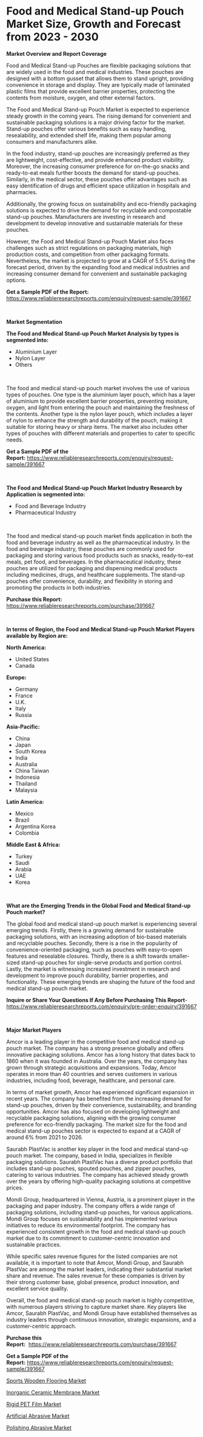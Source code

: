 <p><h1>Food and Medical Stand-up Pouch Market Size, Growth and Forecast from 2023 - 2030</h1></p><p><strong>Market Overview and Report Coverage</strong></p>
<p><p>Food and Medical Stand-up Pouches are flexible packaging solutions that are widely used in the food and medical industries. These pouches are designed with a bottom gusset that allows them to stand upright, providing convenience in storage and display. They are typically made of laminated plastic films that provide excellent barrier properties, protecting the contents from moisture, oxygen, and other external factors.</p><p>The Food and Medical Stand-up Pouch Market is expected to experience steady growth in the coming years. The rising demand for convenient and sustainable packaging solutions is a major driving factor for the market. Stand-up pouches offer various benefits such as easy handling, resealability, and extended shelf life, making them popular among consumers and manufacturers alike.</p><p>In the food industry, stand-up pouches are increasingly preferred as they are lightweight, cost-effective, and provide enhanced product visibility. Moreover, the increasing consumer preference for on-the-go snacks and ready-to-eat meals further boosts the demand for stand-up pouches. Similarly, in the medical sector, these pouches offer advantages such as easy identification of drugs and efficient space utilization in hospitals and pharmacies.</p><p>Additionally, the growing focus on sustainability and eco-friendly packaging solutions is expected to drive the demand for recyclable and compostable stand-up pouches. Manufacturers are investing in research and development to develop innovative and sustainable materials for these pouches.</p><p>However, the Food and Medical Stand-up Pouch Market also faces challenges such as strict regulations on packaging materials, high production costs, and competition from other packaging formats. Nevertheless, the market is projected to grow at a CAGR of 5.5% during the forecast period, driven by the expanding food and medical industries and increasing consumer demand for convenient and sustainable packaging options.</p></p>
<p><strong>Get a Sample PDF of the Report:</strong> <a href="https://www.reliableresearchreports.com/enquiry/request-sample/391667">https://www.reliableresearchreports.com/enquiry/request-sample/391667</a></p>
<p>&nbsp;</p>
<p><strong>Market Segmentation</strong></p>
<p><strong>The Food and Medical Stand-up Pouch Market Analysis by types is segmented into:</strong></p>
<p><ul><li>Aluminium Layer</li><li>Nylon Layer</li><li>Others</li></ul></p>
<p>&nbsp;</p>
<p><p>The food and medical stand-up pouch market involves the use of various types of pouches. One type is the aluminium layer pouch, which has a layer of aluminium to provide excellent barrier properties, preventing moisture, oxygen, and light from entering the pouch and maintaining the freshness of the contents. Another type is the nylon layer pouch, which includes a layer of nylon to enhance the strength and durability of the pouch, making it suitable for storing heavy or sharp items. The market also includes other types of pouches with different materials and properties to cater to specific needs.</p></p>
<p><strong>Get a Sample PDF of the Report:</strong>&nbsp;<a href="https://www.reliableresearchreports.com/enquiry/request-sample/391667">https://www.reliableresearchreports.com/enquiry/request-sample/391667</a></p>
<p>&nbsp;</p>
<p><strong>The Food and Medical Stand-up Pouch Market Industry Research by Application is segmented into:</strong></p>
<p><ul><li>Food and Beverage Industry</li><li>Pharmaceutical Industry</li></ul></p>
<p>&nbsp;</p>
<p><p>The food and medical stand-up pouch market finds application in both the food and beverage industry as well as the pharmaceutical industry. In the food and beverage industry, these pouches are commonly used for packaging and storing various food products such as snacks, ready-to-eat meals, pet food, and beverages. In the pharmaceutical industry, these pouches are utilized for packaging and dispensing medical products including medicines, drugs, and healthcare supplements. The stand-up pouches offer convenience, durability, and flexibility in storing and promoting the products in both industries.</p></p>
<p><strong>Purchase this Report:</strong>&nbsp; <a href="https://www.reliableresearchreports.com/purchase/391667">https://www.reliableresearchreports.com/purchase/391667</a></p>
<p>&nbsp;</p>
<p><strong>In terms of Region, the Food and Medical Stand-up Pouch Market Players available by Region are:</strong></p>
<p>
    <p> <strong> North America: </strong>
        <ul>
            <li>United States</li>
            <li>Canada</li>
        </ul>
        </p> 
    <p> <strong> Europe: </strong>
        <ul>
            <li>Germany</li>
            <li>France</li>
            <li>U.K.</li>
            <li>Italy</li>
            <li>Russia</li>
        </ul>
        </p> 
    <p> <strong> Asia-Pacific: </strong>
        <ul>
            <li>China</li>
            <li>Japan</li>
            <li>South Korea</li>
            <li>India</li>
            <li>Australia</li>
            <li>China Taiwan</li>
            <li>Indonesia</li>
            <li>Thailand</li>
            <li>Malaysia</li>
        </ul>
        </p> 
    <p> <strong> Latin America: </strong>
        <ul>
            <li>Mexico</li>
            <li>Brazil</li>
            <li>Argentina Korea</li>
            <li>Colombia</li>
        </ul>
        </p> 
    <p> <strong> Middle East & Africa: </strong>
        <ul>
            <li>Turkey</li>
            <li>Saudi</li>
            <li>Arabia</li>
            <li>UAE</li>
            <li>Korea</li>
        </ul>
    </p>
    </p>
<p>&nbsp;</p>
<p><strong>What are the Emerging Trends in the Global Food and Medical Stand-up Pouch market?</strong></p>
<p><p>The global food and medical stand-up pouch market is experiencing several emerging trends. Firstly, there is a growing demand for sustainable packaging solutions, with an increasing adoption of bio-based materials and recyclable pouches. Secondly, there is a rise in the popularity of convenience-oriented packaging, such as pouches with easy-to-open features and resealable closures. Thirdly, there is a shift towards smaller-sized stand-up pouches for single-serve products and portion control. Lastly, the market is witnessing increased investment in research and development to improve pouch durability, barrier properties, and functionality. These emerging trends are shaping the future of the food and medical stand-up pouch market.</p></p>
<p><strong>Inquire or Share Your Questions If Any Before Purchasing This Report</strong>- <a href="https://www.reliableresearchreports.com/enquiry/pre-order-enquiry/391667">https://www.reliableresearchreports.com/enquiry/pre-order-enquiry/391667</a></p>
<p>&nbsp;</p>
<p><strong>Major Market Players</strong></p>
<p><p>Amcor is a leading player in the competitive food and medical stand-up pouch market. The company has a strong presence globally and offers innovative packaging solutions. Amcor has a long history that dates back to 1860 when it was founded in Australia. Over the years, the company has grown through strategic acquisitions and expansions. Today, Amcor operates in more than 40 countries and serves customers in various industries, including food, beverage, healthcare, and personal care.</p><p>In terms of market growth, Amcor has experienced significant expansion in recent years. The company has benefited from the increasing demand for stand-up pouches, driven by their convenience, sustainability, and branding opportunities. Amcor has also focused on developing lightweight and recyclable packaging solutions, aligning with the growing consumer preference for eco-friendly packaging. The market size for the food and medical stand-up pouches sector is expected to expand at a CAGR of around 6% from 2021 to 2026.</p><p>Saurabh PlastVac is another key player in the food and medical stand-up pouch market. The company, based in India, specializes in flexible packaging solutions. Saurabh PlastVac has a diverse product portfolio that includes stand-up pouches, spouted pouches, and zipper pouches, catering to various industries. The company has achieved steady growth over the years by offering high-quality packaging solutions at competitive prices.</p><p>Mondi Group, headquartered in Vienna, Austria, is a prominent player in the packaging and paper industry. The company offers a wide range of packaging solutions, including stand-up pouches, for various applications. Mondi Group focuses on sustainability and has implemented various initiatives to reduce its environmental footprint. The company has experienced consistent growth in the food and medical stand-up pouch market due to its commitment to customer-centric innovation and sustainable practices.</p><p>While specific sales revenue figures for the listed companies are not available, it is important to note that Amcor, Mondi Group, and Saurabh PlastVac are among the market leaders, indicating their substantial market share and revenue. The sales revenue for these companies is driven by their strong customer base, global presence, product innovation, and excellent service quality.</p><p>Overall, the food and medical stand-up pouch market is highly competitive, with numerous players striving to capture market share. Key players like Amcor, Saurabh PlastVac, and Mondi Group have established themselves as industry leaders through continuous innovation, strategic expansions, and a customer-centric approach.</p></p>
<p><strong>Purchase this Report:</strong>&nbsp;&nbsp;<a href="https://www.reliableresearchreports.com/purchase/391667">https://www.reliableresearchreports.com/purchase/391667</a></p>
<p></p>
<p><strong>Get a Sample PDF of the Report:</strong>&nbsp;<a href="https://www.reliableresearchreports.com/enquiry/request-sample/391667">https://www.reliableresearchreports.com/enquiry/request-sample/391667</a></p>
<p><p><a href="https://medium.com/@abdulkazi7580/sports-wooden-flooring-market-size-market-outlook-and-market-forecast-2023-to-2030-f5bcd943990d">Sports Wooden Flooring Market</a></p><p><a href="https://medium.com/@adiroy75486/inorganic-ceramic-membrane-market-size-market-outlook-and-market-forecast-2023-to-2030-3629ec41b2c8">Inorganic Ceramic Membrane Market</a></p><p><a href="https://medium.com/@azadyoi012547/rigid-pet-film-market-size-and-market-trends-complete-industry-overview-2023-to-2030-a9992439207c">Rigid PET Film Market</a></p><p><a href="https://medium.com/@rfadda741254/artificial-abrasive-market-trends-forecast-and-competitive-analysis-to-2030-352096dbf767">Artificial Abrasive Market</a></p><p><a href="https://medium.com/@adibooy632501/polishing-abrasive-market-trends-forecast-and-competitive-analysis-to-2030-b300d502e1de">Polishing Abrasive Market</a></p></p>